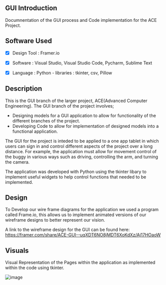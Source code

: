 ## GUI Introduction
Documnentation of the GUI process and Code implementation for the ACE Project.

## Software Used
-[x] Design Tool : Framer.io

-[x] Software : Visual Studio, Visual Studio Code, Pycharm, Sublime Text

-[x] Language : Python
              - libraries : tkinter, csv, Pillow
## Description
This is the GUI branch of the larger project, ACE(Advanced Computer Engineering). The GUI branch of the project involves; 
  - Designing models for a GUI application to allow for functionality of the different branches of the project.
  - Developing Code to allow for implementation of designed models into a functional application.

The GUI for the project is inteded to be applied to a one app tablet in which users can sign in and control different aspects of the project over a long distance. 
For example, the application must allow for movement control of the buggy in various ways such as driving, controlling the arm, and turning the camera.

The application was developed with Python using the tkinter libary to implement useful widgets to help control functions that needed to be implemented.
## Design
To Develop our wire frame diagrams for the application we used a program called  Frame.io, this allows us to implement animated versions of our wireframe designs to better represent our vision.

A link to the wireframe design for the GUI can be found here:
https://framer.com/share/ACE-GUI--uqXDT6NO8jMDT6XoKdXz/Aj17HOaoW

## Visuals

Visual Representation of the Pages within the application as implemented within the code using tkinter.

![image](https://user-images.githubusercontent.com/75033878/112982932-f80fd680-9154-11eb-804c-b6cc4160b63d.png)




